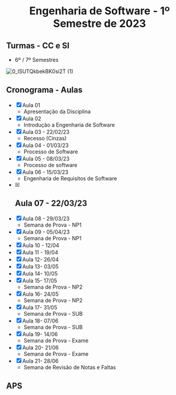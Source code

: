 <h1 align="center">
    Engenharia de Software - 1º Semestre de 2023
</h1>


## Turmas - CC e SI
- 6º / 7º Semestres


![0_lSUTQkbekBK0si2T (1)](https://user-images.githubusercontent.com/70485830/217600081-5bdefd35-f399-4c10-8caf-4375e1b933b8.jpg)


## Cronograma - Aulas 

- [x]  Aula 01
    - Apresentação da Disciplina
- [x]  Aula 02
    - Introdução a Engenharia de Software
- [x]  Aula 03 - 22/02/23
    - Recesso (Cinzas) 
- [x]  Aula 04 - 01/03/23 
    - Processo de Software
- [x]  Aula 05 - 08/03/23
    - Processo de software
- [x]  Aula 06 - 15/03/23
    - Engenharia de Requisitos de Software
- [x] Aula 07 - 22/03/23
    - 
- [x]  Aula 08 - 29/03/23
    - Semana de Prova - NP1
- [x]  Aula 09 - 05/04/23
    - Semana de Prova - NP1
- [x]  Aula 10 - 12/04
- [x]  Aula 11 - 19/04
- [x]  Aula 12- 26/04
- [x]  Aula 13- 03/05
- [x]  Aula 14- 10/05
- [x]  Aula 15- 17/05
    - Semana de Prova - NP2
- [x]  Aula 16- 24/05
    - Semana de Prova - NP2
- [x]  Aula 17- 31/05
    - Semana de Prova - SUB
- [x]  Aula 18- 07/06
    - Semana de Prova - SUB
- [x]  Aula 19- 14/06
    - Semana de Prova - Exame
- [x]  Aula 20- 21/06
    - Semana de Prova - Exame
- [x]  Aula 21- 28/06
    - Semana de Revisão de Notas e Faltas
    
   

## APS
